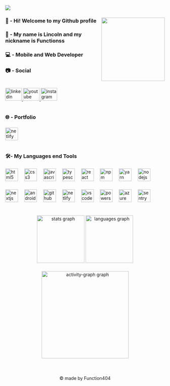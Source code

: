 <div align="left">
  <img src="https://profile-counter.glitch.me/function404/count.svg?"  />
</div>

###

<img align="right" height="200" src="https://imarticus.org/blog/wp-content/uploads/2021/12/djbwgfw.gif"  />

###

<h3 align="left">🫡 - Hi! Welcome to my Github profile</h3>

###

<h3 align="left">🙂 - My name is Lincoln and my nickname is Functionss</h3>

###

<h3 align="left">💻 - Mobile and Web Developer</h3>

###

<h3 align="left">📷 - Social</h3>

###

<h1 align="left"></h1>




<div align="left">
  <a href="https://www.linkedin.com/in/lincoln-novais-mezzalira-361962236/">
    <img src="https://raw.githubusercontent.com/maurodesouza/profile-readme-generator/master/src/assets/icons/social/linkedin/default.svg" width="52" height="40" alt="linkedin logo"  />
  <a/>
  <a href="https://www.youtube.com/@zfunction/">
    <img src="https://raw.githubusercontent.com/maurodesouza/profile-readme-generator/master/src/assets/icons/social/youtube/default.svg" width="52" height="40" alt="youtube logo"  />
  <a/>
  <a href="https://www.instagram.com/lincoln.mezzalira/">
    <img src="https://raw.githubusercontent.com/maurodesouza/profile-readme-generator/master/src/assets/icons/social/instagram/default.svg" width="52" height="40" alt="instagram logo"  />
  <a/>
</div>

###

<h1 align="left"></h1>

###

<h3 align="left">🌐 - Portfolio</h3>

###

<div align="left">
  <a href="https:\\function404.netlify.app">
    <img src="https://skillicons.dev/icons?i=netlify" height="40" alt="netlify logo"  />
  <a/> 
</div>

###

<h1 align="left"></h1>

###

<h3 align="left">🛠️- My Languages end Tools</h3>

###

<div align="left">
  <img src="https://cdn.jsdelivr.net/gh/devicons/devicon/icons/html5/html5-original.svg" height="40" alt="html5 logo"  />
  <img width="12" />
  <img src="https://cdn.jsdelivr.net/gh/devicons/devicon/icons/css3/css3-original.svg" height="40" alt="css3 logo"  />
  <img width="12" />
  <img src="https://cdn.jsdelivr.net/gh/devicons/devicon/icons/javascript/javascript-original.svg" height="40" alt="javascript logo"  />
  <img width="12" />
  <img src="https://cdn.jsdelivr.net/gh/devicons/devicon/icons/typescript/typescript-original.svg" height="40" alt="typescript logo"  />
  <img width="12" />
  <img src="https://cdn.jsdelivr.net/gh/devicons/devicon/icons/react/react-original.svg" height="40" alt="react logo"  />
  <img width="12" />
  <img src="https://cdn.simpleicons.org/npm/CB3837" height="40" alt="npm logo"  />
  <img width="12" />
  <img src="https://cdn.jsdelivr.net/gh/devicons/devicon/icons/yarn/yarn-original.svg" height="40" alt="yarn logo"  />
  <img width="12" />
  <img src="https://cdn.simpleicons.org/nodedotjs/339933" height="40" alt="nodejs logo"  />
</div>

###

<div align="left">
  <img src="https://cdn.jsdelivr.net/gh/devicons/devicon/icons/nextjs/nextjs-original.svg" height="40" alt="nextjs logo"  />
  <img width="12" />
  <img src="https://cdn.jsdelivr.net/gh/devicons/devicon/icons/androidstudio/androidstudio-original.svg" height="40" alt="androidstudio logo"  />
  <img width="12" />
  <img src="https://cdn.jsdelivr.net/gh/devicons/devicon/icons/github/github-original.svg" height="40" alt="github logo"  />
  <img width="12" />
  <img src="https://skillicons.dev/icons?i=netlify" height="40" alt="netlify logo"  />
  <img width="12" />
  <img src="https://skillicons.dev/icons?i=vscode" height="40" alt="vscode logo"  />
  <img width="12" />
  <img src="https://skillicons.dev/icons?i=powershell" height="40" alt="powershell logo"  />
  <img width="12" />
  <img src="https://skillicons.dev/icons?i=azure" height="40" alt="azure logo"  />
  <img width="12" />
  <img src="https://skillicons.dev/icons?i=sentry" height="40" alt="sentry logo"  />
</div>

###

<h1 align="left"></h1>

###

<div align="center">
  <img src="https://github-readme-stats.vercel.app/api?username=function404&hide_title=true&hide_rank=false&show_icons=true&include_all_commits=false&count_private=false&disable_animations=false&theme=dark&locale=en&hide_border=true&order=1" height="150" alt="stats graph"  />
  <img src="https://github-readme-stats.vercel.app/api/top-langs?username=function404&locale=en&hide_title=true&layout=compact&card_width=320&langs_count=6&theme=dark&hide_border=true&order=2" height="150" alt="languages graph"  />
</div>

###

<div align="center">
  <img src="https://github-readme-activity-graph.vercel.app/graph?username=function404&radius=16&theme=high-contrast&area=true&order=5&hide_border=true&hide_title=false" height="275" alt="activity-graph graph"  />
</div>

###

<br clear="both">

<p align="center">© made by Function404</p>

###
